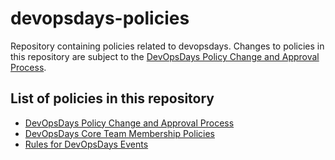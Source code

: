 # devopsdays-policies
Repository containing policies related to devopsdays. Changes to policies in this repository are subject to the [DevOpsDays Policy Change and Approval Process](policies/policy-changes.md).

## List of policies in this repository

- [DevOpsDays Policy Change and Approval Process](policies/policy-changes.md)
- [DevOpsDays Core Team Membership Policies](policies/team-membership.md)
- [Rules for DevOpsDays Events](policies/devopsdays-event-rules.md)
